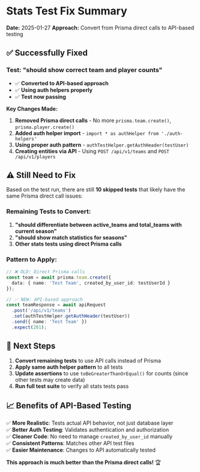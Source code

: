 # Stats Test Fix Summary
**Date:** 2025-01-27
**Approach:** Convert from Prisma direct calls to API-based testing

## ✅ **Successfully Fixed**

### **Test: "should show correct team and player counts"**
- ✅ **Converted to API-based approach**
- ✅ **Using auth helpers properly**
- ✅ **Test now passing**

**Key Changes Made:**
1. **Removed Prisma direct calls** - No more `prisma.team.create()`, `prisma.player.create()`
2. **Added auth helper import** - `import * as authHelper from './auth-helpers'`
3. **Using proper auth pattern** - `authTestHelper.getAuthHeader(testUser)`
4. **Creating entities via API** - Using `POST /api/v1/teams` and `POST /api/v1/players`

## ⚠️ **Still Need to Fix**

Based on the test run, there are still **10 skipped tests** that likely have the same Prisma direct call issues:

### **Remaining Tests to Convert:**
1. **"should differentiate between active_teams and total_teams with current season"**
2. **"should show match statistics for seasons"** 
3. **Other stats tests using direct Prisma calls**

### **Pattern to Apply:**
```typescript
// ❌ OLD: Direct Prisma calls
const team = await prisma.team.create({
  data: { name: 'Test Team', created_by_user_id: testUserId }
});

// ✅ NEW: API-based approach
const teamResponse = await apiRequest
  .post('/api/v1/teams')
  .set(authTestHelper.getAuthHeader(testUser))
  .send({ name: 'Test Team' })
  .expect(201);
```

## 🎯 **Next Steps**

1. **Convert remaining tests** to use API calls instead of Prisma
2. **Apply same auth helper pattern** to all tests
3. **Update assertions** to use `toBeGreaterThanOrEqual()` for counts (since other tests may create data)
4. **Run full test suite** to verify all stats tests pass

## 📈 **Benefits of API-Based Testing**

✅ **More Realistic**: Tests actual API behavior, not just database layer  
✅ **Better Auth Testing**: Validates authentication and authorization  
✅ **Cleaner Code**: No need to manage `created_by_user_id` manually  
✅ **Consistent Patterns**: Matches other API test files  
✅ **Easier Maintenance**: Changes to API automatically tested  

**This approach is much better than the Prisma direct calls!** 🏆